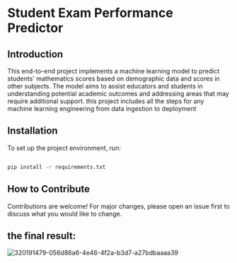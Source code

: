 # Student Exam Performance Predictor

## Introduction

This  end-to-end project implements a machine learning model to predict students' mathematics scores based on demographic data and scores in other subjects. The model aims to assist educators and students in understanding potential academic outcomes and addressing areas that may require additional support. this project includes all the steps for any machine learning engineering from data ingestion to deployment


## Installation
To set up the project environment, run:

```bash

pip install -r requirements.txt
```

## How to Contribute
Contributions are welcome! For major changes, please open an issue first to discuss what you would like to change.


## the final result:

![320191479-056d86a6-4e46-4f2a-b3d7-a27bdbaaaa39](https://github.com/user-attachments/assets/c48c1704-be77-4d58-9658-1cabc9a114f3)

